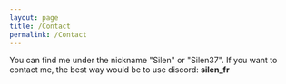 ```yaml
---
layout: page
title: /Contact
permalink: /Contact
---
```


You can find me under the nickname "Silen" or "Silen37".
If you want to contact me, the best way would be to use discord: 
**silen_fr**

